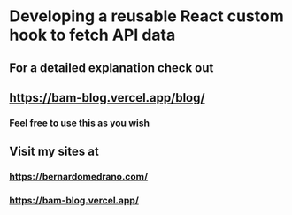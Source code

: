 # Developing a reusable React custom hook to fetch API data

## For a detailed explanation check out

## https://bam-blog.vercel.app/blog/

### Feel free to use this as you wish

## Visit my sites at

### https://bernardomedrano.com/

### https://bam-blog.vercel.app/
